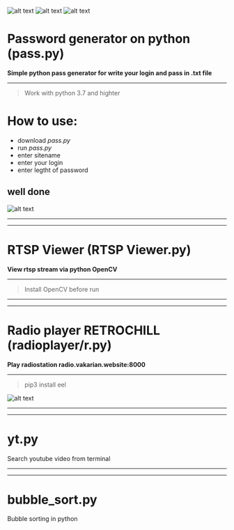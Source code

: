 ![alt text](https://img.shields.io/badge/version-python%203.7-blue) ![alt text](https://img.shields.io/badge/pip%20install-opencv-blue) ![alt text](https://img.shields.io/badge/status-worked-brightgreen) 
# Password generator on python (pass.py)
__Simple python pass generator for write your login and pass in .txt file__
____
> Work with python 3.7 and highter

# How to use:
+ download *pass.py*
+ run *pass.py*
+ enter sitename
+ enter your login
+ enter legtht of password

## well done

![alt text](https://sun9-10.userapi.com/c858128/v858128173/20bdf9/OT4J9pleVqc.jpg)


____
____
# RTSP Viewer (RTSP Viewer.py)
__View rtsp stream via python OpenCV__
____
> Install OpenCV before run

____
____
# Radio player RETROCHILL (radioplayer/r.py)
__Play radiostation radio.vakarian.website:8000__
____
> pip3 install eel

![alt text](https://vakarian.website/readmepic/retrochill.jpg)
____
____
# yt.py
Search youtube video from terminal

____
____
# bubble_sort.py
Bubble sorting in python
